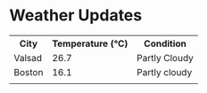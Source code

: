 # Weather Updates

<!-- WEATHER-UPDATE-START -->
<table><tr><th>City</th><th>Temperature (°C)</th><th>Condition</th></tr><tr><td>Valsad</td><td>26.7</td><td>Partly Cloudy</td></tr><tr><td>Boston</td><td>16.1</td><td>Partly cloudy</td></tr><tr><td></td><td></td><td></td></tr></table>
<!-- WEATHER-UPDATE-END -->
